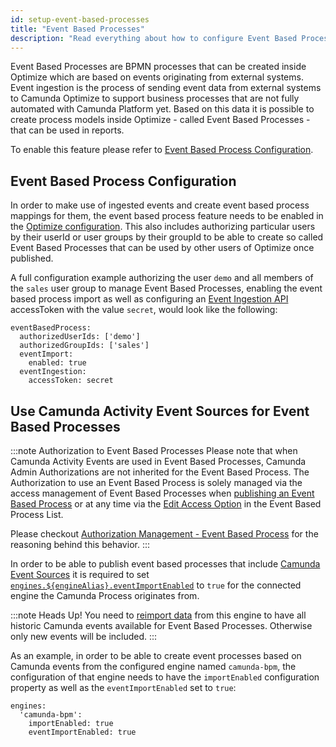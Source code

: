 ```yaml
---
id: setup-event-based-processes
title: "Event Based Processes"
description: "Read everything about how to configure Event Based Processes in Optimize."
---
```


Event Based Processes are BPMN processes that can be created inside Optimize which are based on events originating from external systems.
Event ingestion is the process of sending event data from external systems to Camunda Optimize to support business processes that are not fully automated with Camunda Platform yet.
Based on this data it is possible to create process models inside Optimize - called Event Based Processes - that can be used in reports. 

To enable this feature please refer to [Event Based Process Configuration](#event-based-process-configuration).

## Event Based Process Configuration

In order to make use of ingested events and create event based process mappings for them, the event based process feature needs to be enabled in the [Optimize configuration](../configuration/#event-based-process-configuration).
This also includes authorizing particular users by their userId or user groups by their groupId to be able to create so called Event Based Processes that can be used by other users of Optimize once published.

A full configuration example authorizing the user `demo` and all members of the `sales` user group to manage Event Based Processes, enabling the event based process import as well as configuring an [Event Ingestion API](../../rest-api/event-ingestion) accessToken with the value `secret`, would look like the following:

    eventBasedProcess:
      authorizedUserIds: ['demo']
      authorizedGroupIds: ['sales']
      eventImport:
      	enabled: true
      eventIngestion:
        accessToken: secret

## Use Camunda Activity Event Sources for Event Based Processes

:::note Authorization to Event Based Processes
Please note that when Camunda Activity Events are used in Event Based Processes, Camunda Admin Authorizations are not inherited for the Event Based Process. The Authorization to use an Event Based Process is solely managed via the access management of Event Based Processes when [publishing an Event Based Process](./../../../components/optimize/userguide/additional-features/event-based-processes.md/#publishing-an-event-based-process) or at any time via the [Edit Access Option](./../../../components/optimize/userguide/additional-features/event-based-processes.md/#event-based-process-list---edit-access) in the Event Based Process List.

Please checkout [Authorization Management - Event Based Process](./authorization-management.md/#event-based-processes) for the reasoning behind this behavior.
:::

In order to be able to publish event based processes that include [Camunda Event Sources](./../../../components/optimize/userguide/additional-features/event-based-processes.md/#camunda-events) it is required to set [`engines.${engineAlias}.eventImportEnabled`](../configuration/#connection-to-camunda-platform) to `true` for the connected engine the Camunda Process originates from.

:::note Heads Up!
You need to [reimport data](./../migration-update/instructions.md/#force-reimport-of-engine-data-in-optimize) from this engine to have all historic Camunda events available for Event Based Processes. Otherwise only new events will be included.
:::

As an example, in order to be able to create event processes based on Camunda events from the configured engine named `camunda-bpm`, the configuration of that engine needs to have the `importEnabled` configuration property as well as the `eventImportEnabled` set to `true`:

    engines:
      'camunda-bpm':
        importEnabled: true
        eventImportEnabled: true